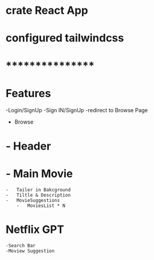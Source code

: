



# crate React App
# configured tailwindcss

# *************** 
# Features
-Login/SignUp
    -Sign IN/SignUp
    -redirect to Browse Page
- Browse
#  - Header
#  - Main Movie
    -   Tailer in Bakcground
    -   Tiltle & Description
    -   MovieSuggestions
        -   MoviesList * N
# Netflix GPT
    -Search Bar
    -Moview Suggestion